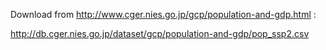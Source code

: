 Download from http://www.cger.nies.go.jp/gcp/population-and-gdp.html :

http://db.cger.nies.go.jp/dataset/gcp/population-and-gdp/pop_ssp2.csv
